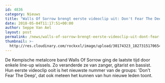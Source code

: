 ```yaml
---
id: 4836
category: Nieuws
title: "Walls Of Sorrow brengt eerste videoclip uit: Don't Fear The Deep"
date: 2018-05-04T11:17:51+00:00
author: Seppe Van Ael
layout: post
permalink: /news/walls-of-sorrow-brengt-eerste-videoclip-uit-dont-fear-the-deep/
thumbnail: >-
  http://res.cloudinary.com/rockxxl/image/upload/30174323_1827315170654132_194475210_o.jpg
---
```

De Kempische metalcore band Walls Of Sorrow ging de laatste tijd door enkele line-up wissels. Zo veranderde ze van zanger, gitarist en bassist. Hun eerste videoclip ooit is het nieuwste nummer van de groups: 'Don't Fear The Deep', dat ook meteen het kunnen van hun nieuwe leden toont.
